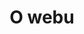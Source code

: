 ---
layout: default
title: O webu
description: Sekce věnovaná informacím o tomto webu a redakčním dokumentům
nav_order: 99
has_children: true
---
